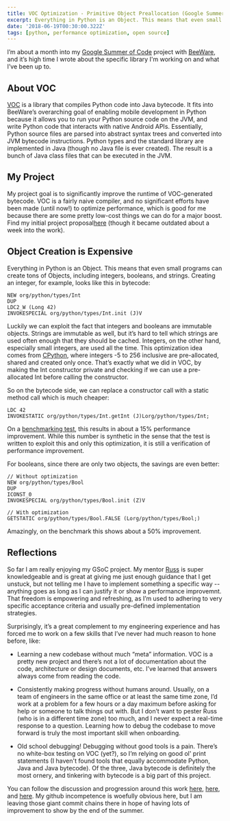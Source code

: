 ```yaml
---
title: VOC Optimization - Primitive Object Preallocation (Google Summer of Code)
excerpt: Everything in Python is an Object. This means that even small programs can create tons of Objects, including integers, booleans, and strings...
date: '2018-06-19T00:30:00.322Z'
tags: [python, performance optimization, open source]
---
```



I’m about a month into my <a href="https://summerofcode.withgoogle.com/">Google Summer of Code</a> project with <a href="https://pybee.org/">BeeWare</a>, and it’s high time I wrote about the specific library I'm working on and what I’ve been up to. 

## About VOC

[VOC](https://pybee.org/project/projects/bridges/voc/) is a library that compiles Python code into Java bytecode. 
It fits into BeeWare’s overarching goal of enabling mobile development in Python because it allows you to run your Python source code on the JVM, and write Python code that interacts with native Android APIs. Essentially, Python source files are parsed into abstract syntax trees and converted into JVM bytecode instructions. Python types and the standard library are implemented in Java (though no Java file is ever created). 
The result is a bunch of Java class files that can be executed in the JVM.

## My Project

My project goal is to significantly improve the runtime of VOC-generated bytecode. VOC is a fairly naive compiler,
and no significant efforts have been made (until now!) to optimize performance, which is good for me because there
are some pretty low-cost things we can do for a major boost. 
Find my initial project proposal[here](https://github.com/pybee/voc/issues/772") (though it became outdated about a week into the work).


## Object Creation is Expensive

Everything in Python is an Object. This means that even small programs can create tons of Objects, including integers, booleans, and strings. Creating an integer, for example, looks like this in bytecode:

```
NEW org/python/types/Int
DUP
LDC2_W (Long 42)
INVOKESPECIAL org/python/types/Int.init (J)V
```

Luckily we can exploit the fact that integers and booleans are immutable objects. Strings are immutable as well, but
it’s hard to tell which strings are used often enough that they should be cached. Integers, on the other hand, especially
small integers, are used all the time. This optimization idea comes from
[CPython](https://github.com/python/cpython/blob/master/Objects/longobject.c#L43), where integers -5 to 256
inclusive are pre-allocated, shared and created only once. That’s exactly what we did in VOC, by making the Int constructor
private and checking if we can use a pre-allocated Int before calling the constructor.


So on the bytecode side, we can replace a constructor call with a static method call which is much cheaper:

```
LDC 42
INVOKESTATIC org/python/types/Int.getInt (J)Lorg/python/types/Int;
```

On a [benchmarking test](https://github.com/pybee/voc/blob/master/tests/bench_datatypes.py), this results
in about a 15% performance improvement. While this number is synthetic in the sense that the test is written to exploit
this and only this optimization, it is still a verification of performance improvement.

For booleans, since there are only two objects, the savings are even better:
```
// Without optimization
NEW org/python/types/Bool
DUP
ICONST_0
INVOKESPECIAL org/python/types/Bool.init (Z)V

// With optimization
GETSTATIC org/python/types/Bool.FALSE (Lorg/python/types/Bool;)
```

Amazingly, on the benchmark this shows about a 50% improvement.

## Reflections

So far I am really enjoying my GSoC project. My mentor [Russ](https://github.com/freakboy3742) is super knowledgeable
and is great at giving me just enough guidance that I get unstuck, but not telling me I have to implement something a specific way
-- anything goes as long as I can justify it or show a performance improvemnt. That freedom is empowering and refreshing, as
I’m used to adhering to very specific acceptance criteria and usually pre-defined implementation strategies.

Surprisingly, it’s a great complement to my engineering experience and has forced me to work on a few skills that I’ve
never had much reason to hone before, like:

+    Learning a new codebase without much “meta” information. VOC is a pretty new project and there’s not a lot of documentation about the code, architecture or design documents, etc. I’ve learned that answers always come from reading the code.

+   Consistently making progress without humans around. Usually, on a team of engineers in the same office or at least the same time zone, I’d work at a problem for a few hours or a day maximum before asking for help or someone to talk things out with. But I don’t want to pester Russ (who is in a different time zone) too much, and I never expect a real-time response to a question. Learning how to debug the codebase to move forward is truly the most important skill when onboarding.

+   Old school debugging! Debugging without good tools is a pain. There’s no white-box testing on VOC (yet?), so I’m relying on good ol' print statements (I haven't found tools that equally accommodate Python, Java and Java bytecode). Of the three, Java bytecode is definitely the most ornery, and tinkering with bytecode is a big part of this project.


You can follow the discussion and progression around this work [here](https://github.com/pybee/voc/pull/825), [here](https://github.com/pybee/voc/pull/830), and [here](https://github.com/pybee/voc/pull/824). My github incompetence is woefully obvious here, but I am leaving those giant commit chains there in hope of having lots of improvement to show by the end of the summer.
